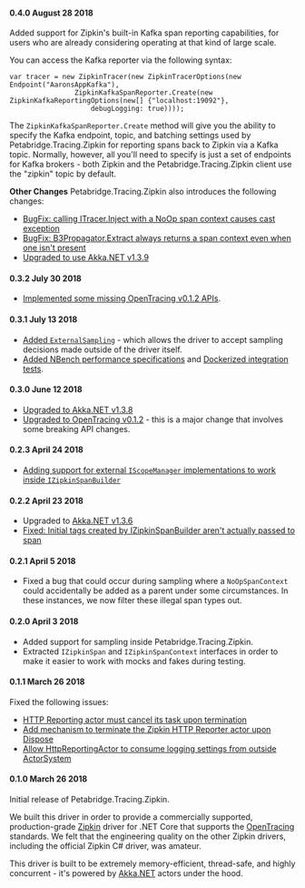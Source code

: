 #### 0.4.0 August 28 2018 ###
Added support for Zipkin's built-in Kafka span reporting capabilities, for users who are already considering operating at that kind of large scale.

You can access the Kafka reporter via the following syntax:

```
var tracer = new ZipkinTracer(new ZipkinTracerOptions(new Endpoint("AaronsAppKafka"),
                ZipkinKafkaSpanReporter.Create(new ZipkinKafkaReportingOptions(new[] {"localhost:19092"},
                    debugLogging: true))));
```

The `ZipkinKafkaSpanReporter.Create` method will give you the ability to specify the Kafka endpoint, topic, and batching settings used by Petabridge.Tracing.Zipkin for reporting spans back to Zipkin via a Kafka topic. Normally, however, all you'll need to specify is just a set of endpoints for Kafka brokers - both Zipkin and the Petabridge.Tracing.Zipkin client use the "zipkin" topic by default.

**Other Changes**
Petabridge.Tracing.Zipkin also introduces the following changes:

* [BugFix: calling ITracer.Inject with a NoOp span context causes cast exception](https://github.com/petabridge/Petabridge.Tracing.Zipkin/issues/56)
* [BugFix: B3Propagator.Extract always returns a span context even when one isn't present](https://github.com/petabridge/Petabridge.Tracing.Zipkin/issues/55)
* [Upgraded to use Akka.NET v1.3.9](https://github.com/akkadotnet/akka.net/releases/tag/v1.3.9)

#### 0.3.2 July 30 2018 ####
* [Implemented some missing OpenTracing v0.1.2 APIs](https://github.com/petabridge/Petabridge.Tracing.Zipkin/issues/51).

#### 0.3.1 July 13 2018 ####
* [Added `ExternalSampling`](https://github.com/petabridge/Petabridge.Tracing.Zipkin/pull/46) - which allows the driver to accept sampling decisions made outside of the driver itself.
* [Added NBench performance specifications](https://github.com/petabridge/Petabridge.Tracing.Zipkin/pull/47) and [Dockerized integration tests](https://github.com/petabridge/Petabridge.Tracing.Zipkin/pull/41).


#### 0.3.0 June 12 2018 ####
* [Upgraded to Akka.NET v1.3.8](https://github.com/petabridge/Petabridge.Tracing.Zipkin/pull/42)
* [Upgraded to OpenTracing v0.1.2](https://github.com/petabridge/Petabridge.Tracing.Zipkin/issues/38) - this is a major change that involves some breaking API changes.

#### 0.2.3 April 24 2018 ####
* [Adding support for external `IScopeManager` implementations to work inside `IZipkinSpanBuilder`](https://github.com/petabridge/Petabridge.Tracing.Zipkin/pull/32)

#### 0.2.2 April 23 2018 ####
* Upgraded to [Akka.NET v1.3.6](https://github.com/akkadotnet/akka.net/releases/tag/v1.3.6)
* [Fixed: Initial tags created by IZipkinSpanBuilder aren't actually passed to span](https://github.com/petabridge/Petabridge.Tracing.Zipkin/issues/25)

#### 0.2.1 April 5 2018 ####
* Fixed a bug that could occur during sampling where a `NoOpSpanContext` could accidentally be added as a parent under some circumstances. In these instances, we now filter these illegal span types out.

#### 0.2.0 April 3 2018 ####
* Added support for sampling inside Petabridge.Tracing.Zipkin.
* Extracted `IZipkinSpan` and `IZipkinSpanContext` interfaces in order to make it easier to work with mocks and fakes during testing.

#### 0.1.1 March 26 2018 ####
Fixed the following issues:

* [HTTP Reporting actor must cancel its task upon termination](https://github.com/petabridge/Petabridge.Tracing.Zipkin/issues/13)
* [Add mechanism to terminate the Zipkin HTTP Reporter actor upon Dispose](https://github.com/petabridge/Petabridge.Tracing.Zipkin/issues/12)
* [Allow HttpReportingActor to consume logging settings from outside ActorSystem](https://github.com/petabridge/Petabridge.Tracing.Zipkin/issues/11)

#### 0.1.0 March 26 2018 ####
Initial release of Petabridge.Tracing.Zipkin.

We built this driver in order to provide a commercially supported, production-grade [Zipkin](https://zipkin.io/) driver for .NET Core that supports the [OpenTracing](http://opentracing.io/) standards. We felt that the engineering quality on the other Zipkin drivers, including the official Zipkin C# driver, was amateur.

This driver is built to be extremely memory-efficient, thread-safe, and highly concurrent - it's powered by [Akka.NET](http://getakka.net/) actors under the hood.